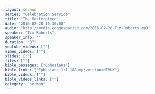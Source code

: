 ```yaml
---
layout: sermon
series: "Celebration Service"
title: "The Masterpiece"
date: "2016-02-28 10:30:00"
audio: "http://media.coggesparish.com/2016-02-28-Tim-Roberts.mp3"
speaker: "Tim Roberts"
speaker_info: ""
duration: "37"
youtube_videos: [""]
vimeo_videos: [""]
slides: [""]
files: [""]
bible_passages: ["Ephesians"]
bible_links: ["Ephesians 1:1-10&amp;version=NIVUK"]
bible_videos: [""]
bible_videos_links: [""]
category: "sermon"
---
```


